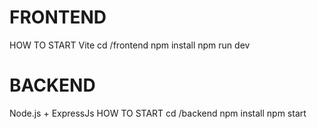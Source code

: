 # FRONTEND
 HOW TO START
 Vite
 cd /frontend
 npm install
 npm run dev


# BACKEND
 Node.js + ExpressJs
 HOW TO START
 cd /backend
 npm install 
 npm start
